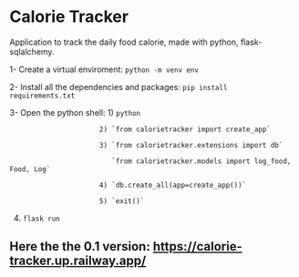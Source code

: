 
# Calorie Tracker

Application to track the daily food calorie, made with python, flask-sqlalchemy.

1- Create a virtual enviroment: `python -m venv env`

2- Install all the dependencies and packages: `pip install requirements.txt`

3- Open the python shell: 1) `python`

                          2) `from calorietracker import create_app`
                          
                          3) `from calorietracker.extensions import db`

                             `from calorietracker.models import log_food, Food, Log`
                             
                          4) `db.create_all(app=create_app())`
                          
                          5) `exit()`

4) `flask run`

## Here the the 0.1 version: https://calorie-tracker.up.railway.app/


